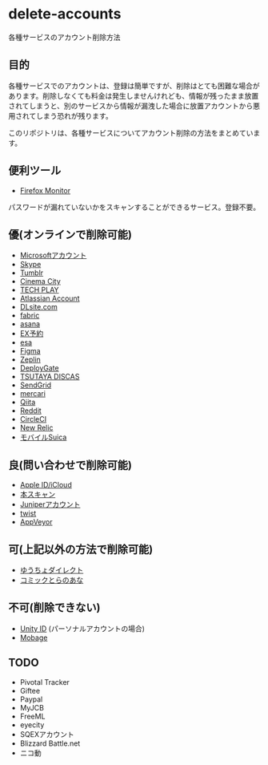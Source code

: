 # delete-accounts
各種サービスのアカウント削除方法

## 目的

各種サービスでのアカウントは、登録は簡単ですが、削除はとても困難な場合があります。削除しなくても料金は発生しませんけれども、情報が残ったまま放置されてしまうと、別のサービスから情報が漏洩した場合に放置アカウントから悪用されてしまう恐れが残ります。

このリポジトリは、各種サービスについてアカウント削除の方法をまとめています。

## 便利ツール

* [Firefox Monitor](https://monitor.firefox.com)

パスワードが漏れていないかをスキャンすることができるサービス。登録不要。

## 優(オンラインで削除可能)

* [Microsoftアカウント](microsoft.md)
* [Skype](skype.md)
* [Tumblr](tumblr.md)
* [Cinema City](cinemacity.md)
* [TECH PLAY](techplay.md)
* [Atlassian Account](myatlassian.md)
* [DLsite.com](dlsite.md)
* [fabric](fabric.md)
* [asana](asana.md)
* [EX予約](expy.md)
* [esa](esa.md)
* [Figma](figma.md)
* [Zeplin](zeplin.md)
* [DeployGate](deploygate.md)
* [TSUTAYA DISCAS](discas.md)
* [SendGrid](sendgrid.md)
* [mercari](mercari.md)
* [Qiita](qiita.md)
* [Reddit](reddit.md)
* [CircleCI](circleci.md)
* [New Relic](newrelic.md)
* [モバイルSuica](mobilesuica.md)

## 良(問い合わせで削除可能)

* [Apple ID/iCloud](icloud.md)
* [本スキャン](honscan.md)
* [Juniperアカウント](juniper.md)
* [twist](twist.md)
* [AppVeyor](appveyor.md)

## 可(上記以外の方法で削除可能)

* [ゆうちょダイレクト](jpbank.md)
* [コミックとらのあな](toranoana.md)

## 不可(削除できない)

* [Unity ID](unity.md) (パーソナルアカウントの場合)
* [Mobage](mobage.md)

## TODO

- Pivotal Tracker
- Giftee
- Paypal
- MyJCB
- FreeML
- eyecity
- SQEXアカウント
- Blizzard Battle.net
- ニコ動
